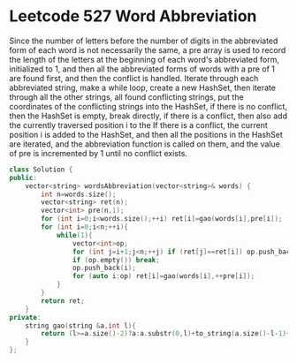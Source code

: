 # Leetcode 527 Word Abbreviation
Since the number of letters before the number of digits in the abbreviated form of each word is not necessarily the same, a pre array is used to record the length of the letters at the beginning of each word's abbreviated form, initialized to 1, and then all the abbreviated forms of words with a pre of 1 are found first, and then the conflict is handled. Iterate through each abbreviated string, make a while loop, create a new HashSet, then iterate through all the other strings, all found conflicting strings, put the coordinates of the conflicting strings into the HashSet, if there is no conflict, then the HashSet is empty, break directly, if there is a conflict, then also add the currently traversed position i to the If there is a conflict, the current position i is added to the HashSet, and then all the positions in the HashSet are iterated, and the abbreviation function is called on them, and the value of pre is incremented by 1 until no conflict exists.

```cpp
class Solution {
public:
    vector<string> wordsAbbreviation(vector<string>& words) {
        int n=words.size();
        vector<string> ret(n);
        vector<int> pre(n,1);
        for (int i=0;i<words.size();++i) ret[i]=gao(words[i],pre[i]);
        for (int i=0;i<n;++i){
            while(1){
                vector<int>op;
                for (int j=i+1;j<n;++j) if (ret[j]==ret[i]) op.push_back(j);
                if (op.empty()) break;
                op.push_back(i);
                for (auto i:op) ret[i]=gao(words[i],++pre[i]);
            }
        }
        return ret;
    }
private:
    string gao(string &a,int l){
        return (l>=a.size()-2)?a:a.substr(0,l)+to_string(a.size()-l-1)+a.back();
    }
};
```
